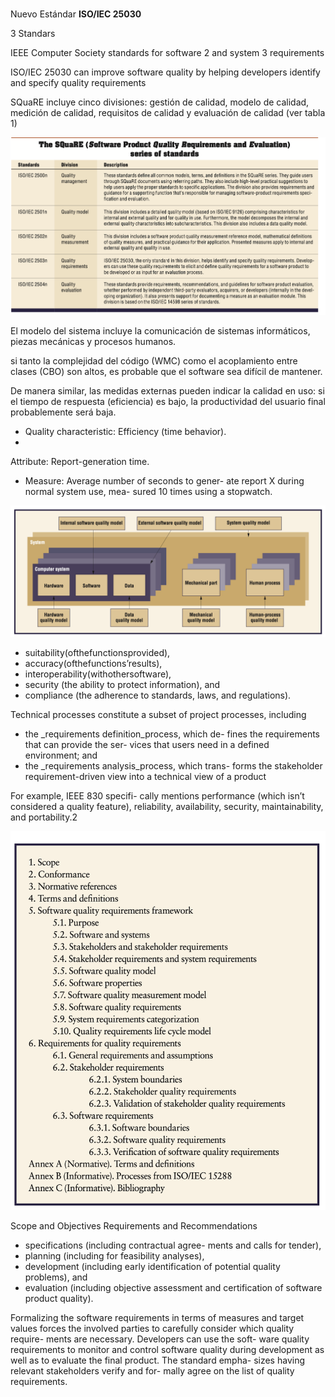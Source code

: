 # 

Nuevo Estándar
**ISO/IEC 25030**

3 Standars

IEEE Computer Society standards for software
2 and system
3 requirements 


ISO/IEC 25030 can improve software quality 
by helping developers identify and specify quality requirements 

SQuaRE incluye cinco divisiones: gestión de calidad, modelo de calidad, medición de calidad, requisitos de calidad y evaluación de calidad (ver tabla 1)

![](Readme/Captura%20de%20pantalla%202022-12-05%20a%20las%2011.52.18.png)

El modelo del sistema incluye la comunicación de sistemas informáticos, piezas mecánicas y procesos humanos.

si tanto la complejidad del código (WMC) como el acoplamiento entre clases (CBO) son altos, es probable que el software sea difícil de mantener.

De manera similar, las medidas externas pueden indicar la calidad en uso: si el tiempo de respuesta (eficiencia) es bajo, la productividad del usuario final probablemente será baja.

* Quality characteristic: Efficiency (time behavior).  
* 
Attribute: Report-generation time.
* Measure: Average number of seconds to gener- 
ate report X during normal system use, mea- sured 10 times using a stopwatch. 

![](Readme/Captura%20de%20pantalla%202022-12-05%20a%20las%2014.23.45.png)



* suitability(ofthefunctionsprovided), 
* accuracy(ofthefunctions’results), 
* interoperability(withothersoftware), 
* security (the ability to protect information), 
and 
* compliance (the adherence to standards, laws, 
and regulations). 


Technical processes constitute a subset of project processes, including 

* the _requirements definition_process, which de- fines the requirements that can provide the ser- vices that users need in a defined environment; and 
* the _requirements analysis_process, which trans- forms the stakeholder requirement-driven view into a technical view of a product 

For example, IEEE 830 specifi- cally mentions performance (which isn’t considered a quality feature), reliability, availability, security, maintainability, and portability.2 

![](Readme/Captura%20de%20pantalla%202022-12-05%20a%20las%2014.42.45.png)

Scope and Objectives 
Requirements and Recommendations 

* specifications (including contractual agree- ments and calls for tender), 
* planning (including for feasibility analyses), 
* development (including early identification of 
potential quality problems), and 
* evaluation (including objective assessment and 
certification of software product quality). 

Formalizing the software requirements in terms of measures and target values forces the involved parties to carefully consider which quality require- ments are necessary. Developers can use the soft- ware quality requirements to monitor and control software quality during development as well as to evaluate the final product. The standard empha- sizes having relevant stakeholders verify and for- mally agree on the list of quality requirements. 


